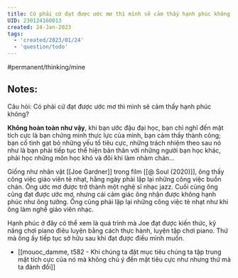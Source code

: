 ```yaml
---
title: Có phải cứ đạt được ước mơ thì mình sẽ cảm thấy hạnh phúc không
UID: 230124160013
created: 24-Jan-2023
tags:
  - 'created/2023/01/24'
  - 'question/todo'
---
```


#permanent/thinking/mine 

## Notes:

Câu hỏi: Có phải cứ đạt được ước mơ thì mình sẽ cảm thấy hạnh phúc không?

**Không hoàn toàn như vậy**, khi bạn ước đậu đại học, bạn chỉ nghĩ đến mặt tích cực là bạn chứng minh thực lực của mình, bạn cảm thấy thành công; bạn cố tình gạt bỏ những yếu tố tiêu cực, những trách nhiệm theo sau nó như là bạn phải tiếp tục thể hiện bản thân với những người bạn học khác,  phải học những môn học khó và đôi khi làm nhàm chán...

Giống như nhân vật [[Joe Gardner]] trong film [[@ Soul (2020)]], ông thấy công việc giáo viên tẻ nhạt, hằng ngày phải lặp lại những công việc buồn chán. Ông ước mơ được trở thành một nghệ sĩ nhạc jazz. Cuối cùng ông cũng đạt được ước mơ, nhưng cái cảm giác ông nhận được không hạnh phúc như ông tưởng. Ông cũng phải lặp lại những công việc tẻ nhạt như khi ông làm nghề giáo viên nhạc.

Hạnh phúc ở đây có thể xem là quá trình mà Joe đạt được kiến thức, kỹ năng chơi piano điêu luyện bằng cách thực hành, luyện tập chơi piano. Thứ mà ông ấy tiếp tục sở hữu sau khi đạt được điều mình muốn.

- [[mouoc_damme, t582 - Khi chúng ta đặt mục tiêu chúng ta tập trung mặt tích cực của nó mà không chú ý đến mặt tiêu cực như nhưng thứ mà ta đánh đổi]]